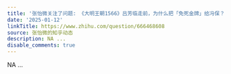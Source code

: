 ```yaml
---
title: '张怡微关注了问题: 《大明王朝1566》吕芳临走前，为什么把「免死金牌」给冯保？'
date: '2025-01-12'
linkTitle: https://www.zhihu.com/question/666468608
source: 张怡微的知乎动态
description: NA ...
disable_comments: true
---
```

NA ...